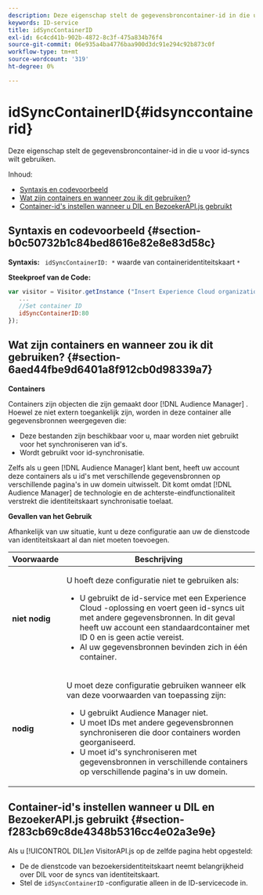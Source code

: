 ```yaml
---
description: Deze eigenschap stelt de gegevensbroncontainer-id in die u voor id-syncs wilt gebruiken.
keywords: ID-service
title: idSyncContainerID
exl-id: 6c4cd41b-902b-4872-8c3f-475a834b76f4
source-git-commit: 06e935a4ba4776baa900d3dc91e294c92b873c0f
workflow-type: tm+mt
source-wordcount: '319'
ht-degree: 0%

---
```


# idSyncContainerID{#idsynccontainerid}

Deze eigenschap stelt de gegevensbroncontainer-id in die u voor id-syncs wilt gebruiken.

Inhoud:

<ul class="simplelist"> 
 <li> <a href="../../library/function-vars/idsyncontainerid.md#section-b0c50732b1c84bed8616e82e8e83d58c" format="dita" scope="local"> Syntaxis en codevoorbeeld </a> </li> 
 <li> <a href="../../library/function-vars/idsyncontainerid.md#section-6aed44fbe9d6401a8f912cb0d98339a7" format="dita" scope="local"> Wat zijn containers en wanneer zou ik dit gebruiken? </a> </li> 
 <li> <a href="../../library/function-vars/idsyncontainerid.md#section-f283cb69c8de4348b5316cc4e02a3e9e" format="dita" scope="local"> Container-id's instellen wanneer u DIL en BezoekerAPI.js gebruikt </a> </li> 
</ul>

## Syntaxis en codevoorbeeld {#section-b0c50732b1c84bed8616e82e8e83d58c}

**Syntaxis:** ` idSyncContainerID: *` waarde van containeridentiteitskaart `*`

**Steekproef van de Code:**

```js
var visitor = Visitor.getInstance ("Insert Experience Cloud organization ID here",{ 
   ... 
   //Set container ID 
   idSyncContainerID:80 
});
```

## Wat zijn containers en wanneer zou ik dit gebruiken? {#section-6aed44fbe9d6401a8f912cb0d98339a7}

**Containers**

Containers zijn objecten die zijn gemaakt door [!DNL Audience Manager] . Hoewel ze niet extern toegankelijk zijn, worden in deze container alle gegevensbronnen weergegeven die:

* Deze bestanden zijn beschikbaar voor u, maar worden niet gebruikt voor het synchroniseren van id&#39;s.
* Wordt gebruikt voor id-synchronisatie.

Zelfs als u geen [!DNL Audience Manager] klant bent, heeft uw account deze containers als u id&#39;s met verschillende gegevensbronnen op verschillende pagina&#39;s in uw domein uitwisselt. Dit komt omdat [!DNL Audience Manager] de technologie en de achterste-eindfunctionaliteit verstrekt die identiteitskaart synchronisatie toelaat.

**Gevallen van het Gebruik**

Afhankelijk van uw situatie, kunt u deze configuratie aan uw de dienstcode van identiteitskaart al dan niet moeten toevoegen.

<table id="table_48621F343C7F4760A75F6BCC2DB2DA20"> 
 <thead> 
  <tr> 
   <th colname="col1" class="entry"> Voorwaarde </th> 
   <th colname="col2" class="entry"> Beschrijving </th> 
  </tr> 
 </thead>
 <tbody> 
  <tr> 
   <td colname="col1"> <p> <b> niet nodig </b> </p> </td> 
   <td colname="col2"> <p>U hoeft deze configuratie niet te gebruiken als: </p> <p> 
     <ul id="ul_4D6F794CD65C43D0BEFBA6F5DE420C2E"> 
      <li id="li_0F048A6AC7BE4450AFA1B20B1AC25808">U gebruikt de id-service met een <span class="keyword"> Experience Cloud </span> -oplossing en voert geen id-syncs uit met andere gegevensbronnen. In dit geval heeft uw account een standaardcontainer met ID 0 en is geen actie vereist. </li> 
      <li id="li_5657D64D9406407D9B4DB7D8BE4F8EE4">Al uw gegevensbronnen bevinden zich in één container. </li> 
     </ul> </p> </td> 
  </tr> 
  <tr> 
   <td colname="col1"> <p> <b> nodig </b> </p> </td> 
   <td colname="col2"> <p>U moet deze configuratie gebruiken wanneer elk van deze voorwaarden van toepassing zijn: </p> <p> 
     <ul id="ul_9AFD14FC5A2745F7BD7BE7B64545DA62"> 
      <li id="li_04F0EFBBD71B43608CAAA7E7409D33FE">U gebruikt <span class="keyword"> Audience Manager </span> niet. </li> 
      <li id="li_4BFA6DC76CE9455EBBC337FD2FE820BF">U moet IDs met andere gegevensbronnen synchroniseren die door containers worden georganiseerd. </li> 
      <li id="li_731DA5D1CBF244F8BEBE57C0E2EBA713">U moet id's synchroniseren met gegevensbronnen in verschillende containers op verschillende pagina's in uw domein. </li> 
     </ul> </p> </td> 
  </tr> 
 </tbody> 
</table>

## Container-id&#39;s instellen wanneer u DIL en BezoekerAPI.js gebruikt {#section-f283cb69c8de4348b5316cc4e02a3e9e}

Als u [!UICONTROL DIL]*en* VisitorAPI.js op de zelfde pagina hebt opgesteld:

* De de dienstcode van bezoekersidentiteitskaart neemt belangrijkheid over DIL voor de syncs van identiteitskaart.
* Stel de `idSyncContainerID` -configuratie alleen in de ID-servicecode in.
